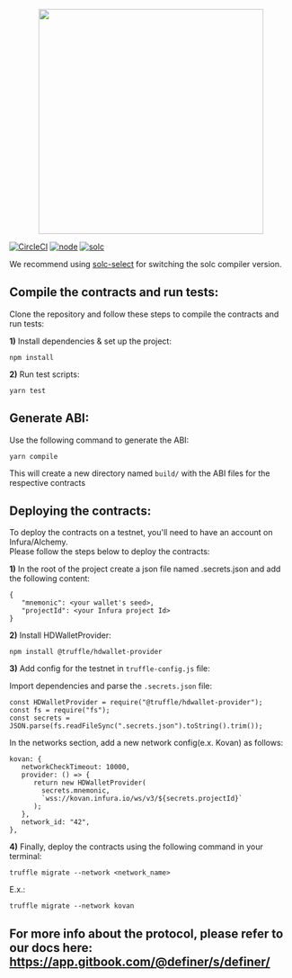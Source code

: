 <p align='center'><img src='https://user-images.githubusercontent.com/20457952/112141620-7fac9100-8bfb-11eb-87a9-6e7c4046f92f.png' width='400' /></p>

[![CircleCI](https://circleci.com/gh/DeFinerOrg/Savings.svg?style=svg&circle-token=ab60077689671e5abc9ddbf692ff0b6f0477036b)](https://circleci.com/gh/DeFinerOrg/Savings) [![node](https://img.shields.io/badge/node-v10.23.0-green)](https://nodejs.org/en/blog/release/v10.23.0/) [![solc](https://img.shields.io/badge/solc-v0.5.16-blue)](https://www.npmjs.com/package/solc/v/0.5.16)
 
We recommend using [solc-select](https://github.com/crytic/solc-select) for switching the solc compiler version.   

## Compile the contracts and run tests:

Clone the repository and follow these steps to compile the contracts and run tests:

**1)** Install dependencies & set up the project:

    npm install

**2)** Run test scripts:

    yarn test
    
## Generate ABI:
Use the following command to generate the ABI:    

    yarn compile
    
This will create a new directory named `build/` with the ABI files for the respective contracts

## Deploying the contracts:
To deploy the contracts on a testnet, you'll need to have an account on Infura/Alchemy.  
Please follow the steps below to deploy the contracts:

**1)** In the root of the project create a json file named .secrets.json and add the following content:  
```
{
   "mnemonic": <your wallet's seed>,
   "projectId": <your Infura project Id>
}
```
**2)** Install HDWalletProvider:  
```
npm install @truffle/hdwallet-provider
```

**3)** Add config for the testnet in `truffle-config.js` file:  

Import dependencies and parse the `.secrets.json` file:  
```
const HDWalletProvider = require("@truffle/hdwallet-provider");
const fs = require("fs");
const secrets = JSON.parse(fs.readFileSync(".secrets.json").toString().trim());
```
In the networks section, add a new network config(e.x. Kovan) as follows:
```
kovan: {
   networkCheckTimeout: 10000,
   provider: () => {
      return new HDWalletProvider(
        secrets.mnemonic,
        `wss://kovan.infura.io/ws/v3/${secrets.projectId}`
      );
   },
   network_id: "42",
},
```
**4)** Finally, deploy the contracts using the following command in your terminal:  
```
truffle migrate --network <network_name>
```
E.x.: 
```
truffle migrate --network kovan
```

## For more info about the protocol, please refer to our docs here: https://app.gitbook.com/@definer/s/definer/
